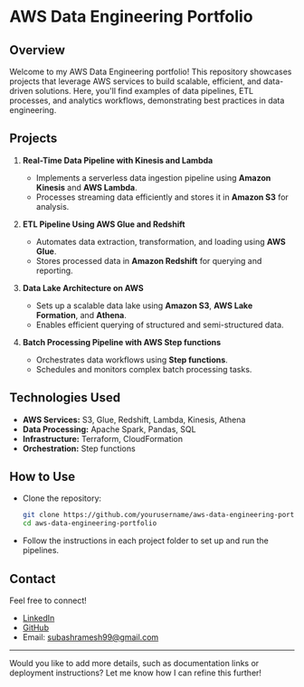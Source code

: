 # AWS Data Engineering Portfolio

## Overview
Welcome to my AWS Data Engineering portfolio! This repository showcases projects that leverage AWS services to build scalable, efficient, and data-driven solutions. Here, you'll find examples of data pipelines, ETL processes, and analytics workflows, demonstrating best practices in data engineering.

## Projects
1. **Real-Time Data Pipeline with Kinesis and Lambda**  
   - Implements a serverless data ingestion pipeline using **Amazon Kinesis** and **AWS Lambda**.
   - Processes streaming data efficiently and stores it in **Amazon S3** for analysis.

2. **ETL Pipeline Using AWS Glue and Redshift**  
   - Automates data extraction, transformation, and loading using **AWS Glue**.
   - Stores processed data in **Amazon Redshift** for querying and reporting.

3. **Data Lake Architecture on AWS**  
   - Sets up a scalable data lake using **Amazon S3**, **AWS Lake Formation**, and **Athena**.
   - Enables efficient querying of structured and semi-structured data.

4. **Batch Processing Pipeline with AWS Step functions**  
   - Orchestrates data workflows using **Step functions**.
   - Schedules and monitors complex batch processing tasks.

## Technologies Used
- **AWS Services:** S3, Glue, Redshift, Lambda, Kinesis, Athena 
- **Data Processing:** Apache Spark, Pandas, SQL  
- **Infrastructure:** Terraform, CloudFormation  
- **Orchestration:** Step functions 

## How to Use
- Clone the repository:  
  ```bash
  git clone https://github.com/yourusername/aws-data-engineering-portfolio.git
  cd aws-data-engineering-portfolio
  ```
- Follow the instructions in each project folder to set up and run the pipelines.

## Contact
Feel free to connect!  
- [LinkedIn](www.linkedin.com/in/subash-chandra-bose-r)  
- [GitHub](https://github.com/Subashramesh007)  
- Email: subashramesh99@gmail.com 

---

Would you like to add more details, such as documentation links or deployment instructions? Let me know how I can refine this further!

